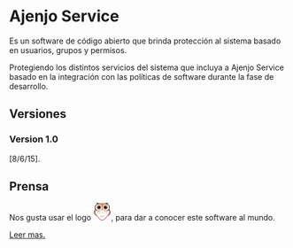 Ajenjo Service
==============

Es un software de código abierto que brinda protección al sistema basado en
usuarios, grupos y permisos.

Protegiendo los distintos servicios del sistema que incluya a Ajenjo Service
basado en la integración con las políticas de software durante la fase de
desarrollo.

Versiones
---------

### Version 1.0

[8/6/15].



Prensa
------

Nos gusta usar el logo ![ajenjo logo](press/IsotipoX32.png), para dar a conocer
este software al mundo.

[Leer mas.](press/README.md)




